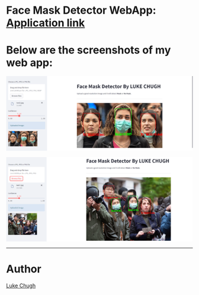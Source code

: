 # Face Mask Detector WebApp: [Application link](https://share.streamlit.io/luke-chugh/face-mask-detector-webapp/main/app.py)

# Below are the screenshots of my web app:

![Capture](https://github.com/luke-chugh/Face-Mask-Detector-WebApp/blob/main/screenshots/a.png)


![Capture](https://github.com/luke-chugh/Face-Mask-Detector-WebApp/blob/main/screenshots/2.png)
____________
# Author
[Luke Chugh](https://www.linkedin.com/in/luke-chugh-2b2043181/)

